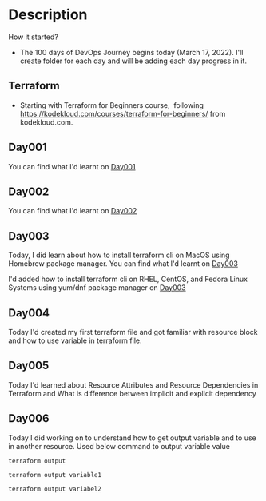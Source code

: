 # Description
How it started?
- The 100 days of DevOps Journey begins today (March 17, 2022). I'll create folder for each day and will be adding each day progress in it.

## Terraform

- Starting with Terraform for Beginners course,  following https://kodekloud.com/courses/terraform-for-beginners/ from kodekloud.com. 

## Day001

You can find what I'd learnt on [Day001](Terraform-Day001/)

## Day002

You can find what I'd learnt on [Day002](Terraform-Day002/)

## Day003

Today, I did learn about how to install terraform cli on MacOS using Homebrew package manager. You can find what I'd learnt on [Day003](Terraform-Day003/)

I'd added how to install terraform cli on RHEL, CentOS, and Fedora Linux Systems using yum/dnf package manager on [Day003](Terraform-Day003)

## Day004

Today I'd created my first terraform file and got familiar with resource block and how to use variable in terraform file.

## Day005

Today I'd learned about Resource Attributes and Resource Dependencies in Terraform and What is difference between implicit and explicit dependency

## Day006

Today I did working on to understand how to get output variable and to use in another resource. Used below command to output variable value

```
terraform output
```

```
terraform output variable1
```

```
terraform output variabel2
```